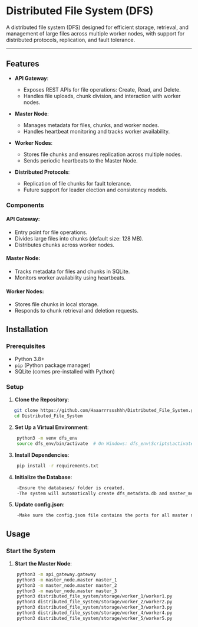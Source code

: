 # Distributed File System (DFS)

A distributed file system (DFS) designed for efficient storage, retrieval, and management of large files across multiple worker nodes, with support for distributed protocols, replication, and fault tolerance.

---

## Features

- **API Gateway**:
  - Exposes REST APIs for file operations: Create, Read, and Delete.
  - Handles file uploads, chunk division, and interaction with worker nodes.

- **Master Node**:
  - Manages metadata for files, chunks, and worker nodes.
  - Handles heartbeat monitoring and tracks worker availability.

- **Worker Nodes**:
  - Stores file chunks and ensures replication across multiple nodes.
  - Sends periodic heartbeats to the Master Node.

- **Distributed Protocols**:
  - Replication of file chunks for fault tolerance.
  - Future support for leader election and consistency models.


### Components

#### API Gateway:
- Entry point for file operations.
- Divides large files into chunks (default size: 128 MB).
- Distributes chunks across worker nodes.

#### Master Node:
- Tracks metadata for files and chunks in SQLite.
- Monitors worker availability using heartbeats.

#### Worker Nodes:
- Stores file chunks in local storage.
- Responds to chunk retrieval and deletion requests.

## Installation

### Prerequisites
- Python 3.8+
- `pip` (Python package manager)
- SQLite (comes pre-installed with Python)

### Setup

1. **Clone the Repository**:
```bash
   git clone https://github.com/Haaarrrssshhh/Distributed_File_System.git
   cd Distributed_File_System
```

2. **Set Up a Virtual Environment**:
```bash
    python3 -m venv dfs_env
    source dfs_env/bin/activate  # On Windows: dfs_env\Scripts\activate
```

3. **Install Dependencies**:
```bash
    pip install -r requirements.txt
```

4. **Initialize the Database**:
```bash
    -Ensure the databases/ folder is created.
    -The system will automatically create dfs_metadata.db and master_metadata.db on startup.
```

5. **Update config.json**:
```bash
    -Make sure the config.json file contains the ports for all master nodes
```


## Usage

### Start the System

1. **Start the Master Node**:
```bash
    python3 -m api_gateway.gateway
    python3 -m master_node.master master_1
    python3 -m master_node.master master_2
    python3 -m master_node.master master_3
    python3 distributed_file_system/storage/worker_1/worker1.py
    python3 distributed_file_system/storage/worker_2/worker2.py
    python3 distributed_file_system/storage/worker_3/worker3.py
    python3 distributed_file_system/storage/worker_4/worker4.py
    python3 distributed_file_system/storage/worker_5/worker5.py
```

